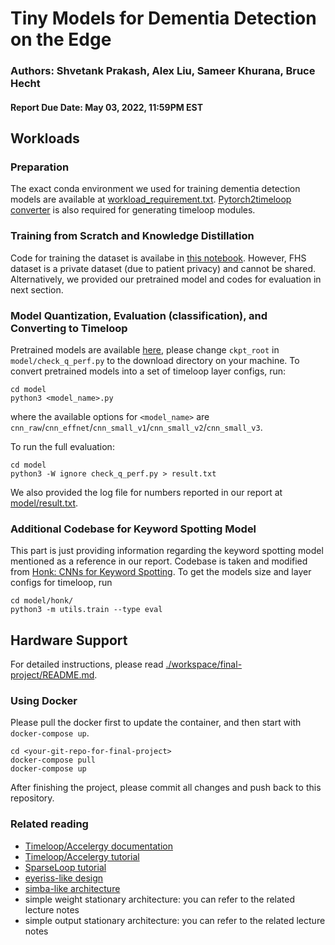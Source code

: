 
# Tiny Models for Dementia Detection on the Edge
### Authors: Shvetank Prakash, Alex Liu, Sameer Khurana, Bruce Hecht
#### Report Due Date: May 03, 2022, 11:59PM EST


## Workloads


### Preparation

The exact conda environment we used for training dementia detection models are available at [workload_requirement.txt](./workload_requirement.txt). [Pytorch2timeloop converter](https://github.com/Accelergy-Project/pytorch2timeloop-converter) is also required for generating timeloop modules. 


### Training from Scratch and Knowledge Distillation

Code for training the dataset is availabe in [this notebook](model/fhs_training.ipynb). However, FHS dataset is a private dataset (due to patient privacy) and cannot be shared. Alternatively, we provided our pretrained model and codes for evaluation in next section.



### Model Quantization, Evaluation (classification), and Converting to Timeloop

Pretrained models are available [here](https://drive.google.com/drive/folders/19GSJVqJ1m25-_w-bObYgh5xI6_H4DBfb?usp=sharing), please change `ckpt_root` in `model/check_q_perf.py` to the download directory on your machine. To convert pretrained models into a set of timeloop layer configs, run:
```
cd model
python3 <model_name>.py
```
where the available options for `<model_name>` are `cnn_raw`/`cnn_effnet`/`cnn_small_v1`/`cnn_small_v2`/`cnn_small_v3`.


To run the full evaluation:
```
cd model
python3 -W ignore check_q_perf.py > result.txt
```
We also provided the log file for numbers reported in our report at [model/result.txt](model/result.txt).


### Additional Codebase for Keyword Spotting Model

This part is just providing information regarding the keyword spotting model mentioned as a reference in our report. Codebase is taken and modified from [Honk: CNNs for Keyword Spotting](https://github.com/castorini/honk.git). To get the models size and layer configs for timeloop, run
```
cd model/honk/
python3 -m utils.train --type eval
```



## Hardware Support
For detailed instructions, please read [./workspace/final-project/README.md](./workspace/final-project/README.md). 

### Using Docker

Please pull the docker first to update the container, and then start with `docker-compose up`. 
```
cd <your-git-repo-for-final-project>
docker-compose pull
docker-compose up
```
After finishing the project, please commit all changes and push back to this repository.

###  Related reading
 - [Timeloop/Accelergy documentation](https://timeloop.csail.mit.edu/)
 - [Timeloop/Accelergy tutorial](http://accelergy.mit.edu/tutorial.html)
 - [SparseLoop tutorial](https://accelergy.mit.edu/sparse_tutorial.html)
 - [eyeriss-like design](https://people.csail.mit.edu/emer/papers/2017.01.jssc.eyeriss_design.pdf)
 - [simba-like architecture](https://people.eecs.berkeley.edu/~ysshao/assets/papers/shao2019-micro.pdf)
 - simple weight stationary architecture: you can refer to the related lecture notes
 - simple output stationary architecture: you can refer to the related lecture notes
